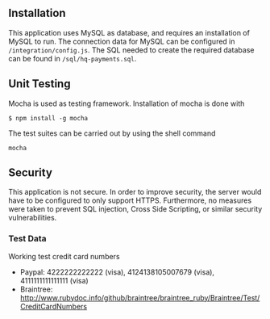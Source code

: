 ## Installation

This application uses MySQL as database, and requires an installation of MySQL to run.
The connection data for MySQL can be configured in `/integration/config.js`. The SQL needed to create the
required database can be found in `/sql/hq-payments.sql`.

## Unit Testing

Mocha is used as testing framework. Installation of mocha is done with

    $ npm install -g mocha

The test suites can be carried out by using the shell command

    mocha

## Security

This application is not secure. In order to improve security, the server would have to be configured to
only support HTTPS. Furthermore, no measures were taken to prevent SQL injection, Cross Side Scripting,
or similar security vulnerabilities.

### Test Data

Working test credit card numbers

- Paypal: 4222222222222 (visa), 4124138105007679 (visa), 4111111111111111 (visa)
- Braintree: http://www.rubydoc.info/github/braintree/braintree_ruby/Braintree/Test/CreditCardNumbers

